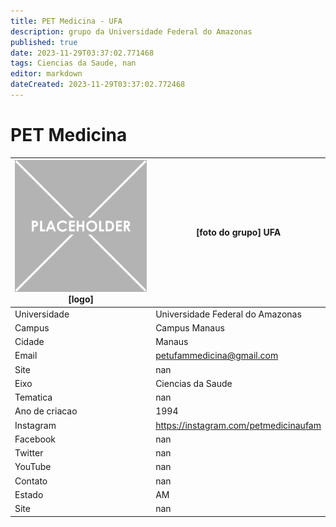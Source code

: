 ```yaml
---
title: PET Medicina - UFA
description: grupo da Universidade Federal do Amazonas
published: true
date: 2023-11-29T03:37:02.771468
tags: Ciencias da Saude, nan
editor: markdown
dateCreated: 2023-11-29T03:37:02.772468
---
```


# PET Medicina


| ![placeholder.png](/placeholder.png) [logo] | [foto do grupo] UFA         |
| ------------------------------------------- | ------------------------------------------------- |
| Universidade                                | Universidade Federal do Amazonas      |
| Campus                                      | Campus Manaus            |
| Cidade                                      | Manaus             |
| Email                                       | petufammedicina@gmail.com             |
| Site                                        | nan              |
| Eixo                                        | Ciencias da Saude              |
| Tematica                                    | nan          |
| Ano de criacao                              | 1994        |
| Instagram                                   | https://instagram.com/petmedicinaufam         |
| Facebook                                    | nan          |
| Twitter                                     | nan           |
| YouTube                                     | nan           |
| Contato                                     | nan         |
| Estado                                      |  AM            |
| Site                                        | nan |
